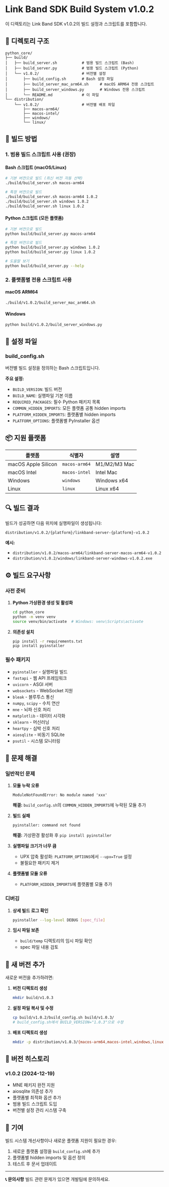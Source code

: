 # Link Band SDK Build System v1.0.2

이 디렉토리는 Link Band SDK v1.0.2의 빌드 설정과 스크립트를 포함합니다.

## 📁 디렉토리 구조

```
python_core/
├── build/
│   ├── build_server.sh           # 범용 빌드 스크립트 (Bash)
│   ├── build_server.py           # 범용 빌드 스크립트 (Python)
│   └── v1.0.2/                   # 버전별 설정
│       ├── build_config.sh       # Bash 설정 파일
│       ├── build_server_mac_arm64.sh     # macOS ARM64 전용 스크립트
│       ├── build_server_windows.py       # Windows 전용 스크립트
│       └── README.md             # 이 파일
└── distribution/
    └── v1.0.2/                   # 버전별 배포 파일
        ├── macos-arm64/
        ├── macos-intel/
        ├── windows/
        └── linux/
```

## 🚀 빌드 방법

### 1. 범용 빌드 스크립트 사용 (권장)

#### Bash 스크립트 (macOS/Linux)
```bash
# 기본 버전으로 빌드 (최신 버전 자동 선택)
./build/build_server.sh macos-arm64

# 특정 버전으로 빌드
./build/build_server.sh macos-arm64 1.0.2
./build/build_server.sh windows 1.0.2
./build/build_server.sh linux 1.0.2
```

#### Python 스크립트 (모든 플랫폼)
```bash
# 기본 버전으로 빌드
python build/build_server.py macos-arm64

# 특정 버전으로 빌드
python build/build_server.py windows 1.0.2
python build/build_server.py linux 1.0.2

# 도움말 보기
python build/build_server.py --help
```

### 2. 플랫폼별 전용 스크립트 사용

#### macOS ARM64
```bash
./build/v1.0.2/build_server_mac_arm64.sh
```

#### Windows
```bash
python build/v1.0.2/build_server_windows.py
```

## 🔧 설정 파일

### build_config.sh
버전별 빌드 설정을 정의하는 Bash 스크립트입니다.

**주요 설정:**
- `BUILD_VERSION`: 빌드 버전
- `BUILD_NAME`: 실행파일 기본 이름
- `REQUIRED_PACKAGES`: 필수 Python 패키지 목록
- `COMMON_HIDDEN_IMPORTS`: 모든 플랫폼 공통 hidden imports
- `PLATFORM_HIDDEN_IMPORTS`: 플랫폼별 hidden imports
- `PLATFORM_OPTIONS`: 플랫폼별 PyInstaller 옵션

## 📦 지원 플랫폼

| 플랫폼 | 식별자 | 설명 |
|--------|--------|------|
| macOS Apple Silicon | `macos-arm64` | M1/M2/M3 Mac |
| macOS Intel | `macos-intel` | Intel Mac |
| Windows | `windows` | Windows x64 |
| Linux | `linux` | Linux x64 |

## 🔍 빌드 결과

빌드가 성공하면 다음 위치에 실행파일이 생성됩니다:

```
distribution/v1.0.2/{platform}/linkband-server-{platform}-v1.0.2
```

**예시:**
- `distribution/v1.0.2/macos-arm64/linkband-server-macos-arm64-v1.0.2`
- `distribution/v1.0.2/windows/linkband-server-windows-v1.0.2.exe`

## ⚙️ 빌드 요구사항

### 사전 준비
1. **Python 가상환경 생성 및 활성화**
   ```bash
   cd python_core
   python -m venv venv
   source venv/bin/activate  # Windows: venv\Scripts\activate
   ```

2. **의존성 설치**
   ```bash
   pip install -r requirements.txt
   pip install pyinstaller
   ```

### 필수 패키지
- `pyinstaller` - 실행파일 빌드
- `fastapi` - 웹 API 프레임워크
- `uvicorn` - ASGI 서버
- `websockets` - WebSocket 지원
- `bleak` - 블루투스 통신
- `numpy`, `scipy` - 수치 연산
- `mne` - 뇌파 신호 처리
- `matplotlib` - 데이터 시각화
- `sklearn` - 머신러닝
- `heartpy` - 심박 신호 처리
- `aiosqlite` - 비동기 SQLite
- `psutil` - 시스템 모니터링

## 🐛 문제 해결

### 일반적인 문제

1. **모듈 누락 오류**
   ```
   ModuleNotFoundError: No module named 'xxx'
   ```
   **해결:** `build_config.sh`의 `COMMON_HIDDEN_IMPORTS`에 누락된 모듈 추가

2. **빌드 실패**
   ```
   pyinstaller: command not found
   ```
   **해결:** 가상환경 활성화 후 `pip install pyinstaller`

3. **실행파일 크기가 너무 큼**
   - UPX 압축 활성화: `PLATFORM_OPTIONS`에서 `--upx=True` 설정
   - 불필요한 패키지 제거

4. **플랫폼별 모듈 오류**
   - `PLATFORM_HIDDEN_IMPORTS`에 플랫폼별 모듈 추가

### 디버깅

1. **상세 빌드 로그 확인**
   ```bash
   pyinstaller --log-level DEBUG [spec_file]
   ```

2. **임시 파일 보존**
   - `build/temp` 디렉토리의 임시 파일 확인
   - spec 파일 내용 검토

## 🔄 새 버전 추가

새로운 버전을 추가하려면:

1. **버전 디렉토리 생성**
   ```bash
   mkdir build/v1.0.3
   ```

2. **설정 파일 복사 및 수정**
   ```bash
   cp build/v1.0.2/build_config.sh build/v1.0.3/
   # build_config.sh에서 BUILD_VERSION="1.0.3"으로 수정
   ```

3. **배포 디렉토리 생성**
   ```bash
   mkdir -p distribution/v1.0.3/{macos-arm64,macos-intel,windows,linux}
   ```

## 📝 버전 히스토리

### v1.0.2 (2024-12-19)
- MNE 패키지 완전 지원
- aiosqlite 의존성 추가
- 플랫폼별 최적화 옵션 추가
- 범용 빌드 스크립트 도입
- 버전별 설정 관리 시스템 구축

## 🤝 기여

빌드 시스템 개선사항이나 새로운 플랫폼 지원이 필요한 경우:

1. 새로운 플랫폼 설정을 `build_config.sh`에 추가
2. 플랫폼별 hidden imports 및 옵션 정의
3. 테스트 후 문서 업데이트

---

**📞 문의사항**
빌드 관련 문제가 있으면 개발팀에 문의하세요. 